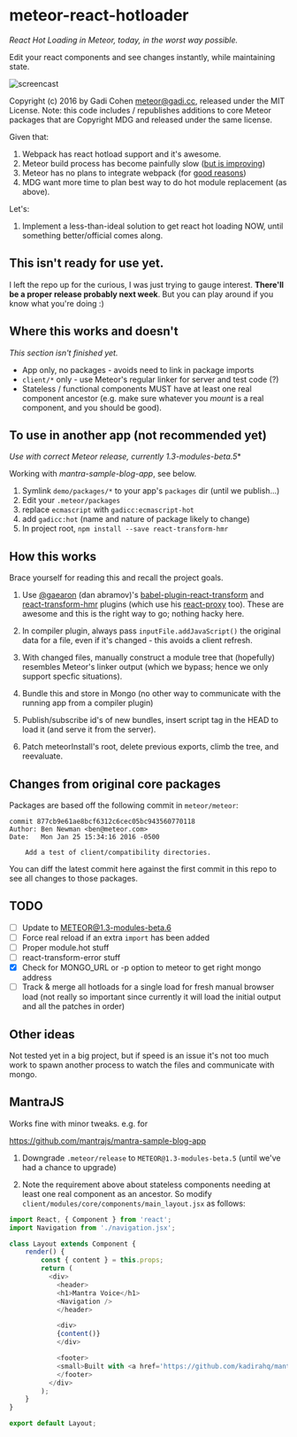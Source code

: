# meteor-react-hotloader

*React Hot Loading in Meteor, today, in the worst way possible.*

Edit your react components and see changes instantly, while maintaining state.

![screencast](https://discourse-cdn.global.ssl.fastly.net/meteor/uploads/default/optimized/2X/4/43fb14d7cc38a1537e51ae0aa1bef88d80f8e510_1_690x341.gif)

Copyright (c) 2016 by Gadi Cohen <meteor@gadi.cc>, released under the MIT License.
Note: this code includes / republishes additions to core Meteor packages that are
Copyright MDG and released under the same license.

Given that:

1. Webpack has react hotload support and it's awesome.
1. Meteor build process has become painfully slow
([but is improving](https://forums.meteor.com/t/help-us-test-build-times-in-meteor-1-3/15031?u=gadicc))
1. Meteor has no plans to integrate webpack (for
[good reasons](https://forums.meteor.com/t/why-is-the-meteor-install-1-3-api-better-than-webpack-in-meteor/14480/3?u=gadicc))
1. MDG want more time to plan best way to do hot module replacement (as above).

Let's:

1. Implement a less-than-ideal solution to get react hot loading NOW, until
something better/official comes along.

## This isn't ready for use yet.

I left the repo up for the curious, I was just trying to gauge interest.
**There'll be a proper release probably next week**.  But you can play around
if you know what you're doing :)

## Where this works and doesn't

*This section isn't finished yet.*

* App only, no packages - avoids need to link in package imports
* `client/*` only - use Meteor's regular linker for server and test code (?)
* Stateless / functional components MUST have at least one real component ancestor
(e.g. make sure whatever you *mount* is a real component, and you should be good).

## To use in another app (not recommended yet)

*Use with correct Meteor release, currently 1.3-modules-beta.5**

Working with *mantra-sample-blog-app*, see below.

1. Symlink `demo/packages/*` to your app's `packages` dir (until we publish...)
1. Edit your `.meteor/packages`
  1. replace `ecmascript` with `gadicc:ecmascript-hot`
  1. add `gadicc:hot` (name and nature of package likely to change)
1. In project root, `npm install --save react-transform-hmr`

## How this works

Brace yourself for reading this and recall the project goals.

1. Use [@gaearon](https://github.com/gaearon/) (dan abramov)'s
[babel-plugin-react-transform](https://github.com/gaearon/babel-plugin-react-transform)
and
[react-transform-hmr](https://github.com/gaearon/react-transform-hmr)
plugins (which use his [react-proxy](https://github.com/gaearon/react-proxy) too).
These are awesome and this is the right way to go; nothing hacky here.

1. In compiler plugin, always pass `inputFile.addJavaScript()` the original data
  for a file, even if it's changed - this avoids a client refresh.

1. With changed files, manually construct a module tree that (hopefully)
  resembles Meteor's linker output (which we bypass; hence we only support
  specfic situations).

1. Bundle this and store in Mongo (no other way to communicate with the running
  app from a compiler plugin)

1. Publish/subscribe id's of new bundles, insert script tag in the HEAD to
  load it (and serve it from the server).

1. Patch meteorInstall's root, delete previous exports, climb the tree, and
  reevaluate.

## Changes from original core packages

Packages are based off the following commit in `meteor/meteor`:

```
commit 877cb9e61ae8bcf6312c6cec05bc943560770118
Author: Ben Newman <ben@meteor.com>
Date:   Mon Jan 25 15:34:16 2016 -0500

    Add a test of client/compatibility directories.
```

You can diff the latest commit here against the first commit in
this repo to see all changes to those packages.

## TODO

* [ ] Update to METEOR@1.3-modules-beta.6
* [ ] Force real reload if an extra `import` has been added
* [ ] Proper module.hot stuff
* [ ] react-transform-error stuff
* [X] Check for MONGO_URL or -p option to meteor to get right mongo address
* [ ] Track & merge all hotloads for a single load for fresh manual browser load (not really so important since currently it will load the initial output and all the patches
in order)

## Other ideas

Not tested yet in a big project, but if speed is an issue it's not too much
work to spawn another process to watch the files and communicate with mongo.

## MantraJS

Works fine with minor tweaks.  e.g. for

https://github.com/mantrajs/mantra-sample-blog-app

1. Downgrade `.meteor/release` to `METEOR@1.3-modules-beta.5` (until we've had a chance to upgrade)

1. Note the requirement above about stateless components needing at least one real
component as an ancestor.  So modify `client/modules/core/components/main_layout.jsx` as follows:

```js
import React, { Component } from 'react';
import Navigation from './navigation.jsx';

class Layout extends Component {
    render() {
        const { content } = this.props;
        return (
          <div>
            <header>
            <h1>Mantra Voice</h1>
            <Navigation />
            </header>

            <div>
            {content()}
            </div>

            <footer>
            <small>Built with <a href='https://github.com/kadirahq/mantra'>Mantra</a> & Meteor.</small>
            </footer>
          </div>            
        );
    }
}

export default Layout;

```
